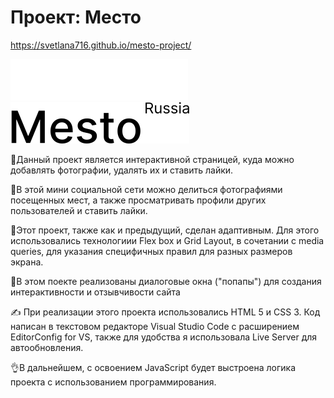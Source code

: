 # Проект: Место

https://svetlana716.github.io/mesto-project/

![Logo](./images/logo.svg)
![Logo](./images/logo-black.svg)

🔶Данный проект является интерактивной страницей, куда можно добавлять фотографии, удалять их и ставить лайки.

🔶В этой мини социальной сети можно делиться фотографиями посещенных мест, а также просматривать профили других пользователей и ставить лайки.

🔶Этот проект, также как и предыдущий, сделан адаптивным. Для этого использовались технологиии Flex box и Grid Layout, в сочетании с media queries, для указания специфичных правил для разных размеров экрана.

🔶В этом поекте реализованы диалоговые окна ("попапы") для создания интерактивности и отзывчивости сайта

✍ При реализации этого проекта использовались HTML 5 и CSS 3. Код написан в текстовом редакторе Visual Studio Code с расширением EditorConfig for VS, также для удобства я использовала Live Server для автообновления.

👌В дальнейшем, с освоением JavaScript будет выстроена логика проекта с использованием программирования.
